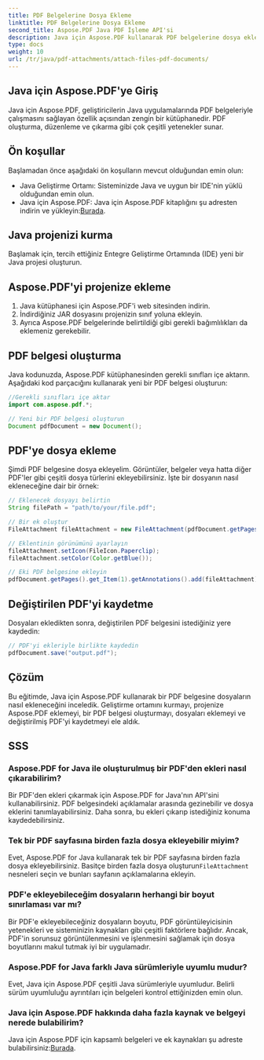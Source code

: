 ```yaml
---
title: PDF Belgelerine Dosya Ekleme
linktitle: PDF Belgelerine Dosya Ekleme
second_title: Aspose.PDF Java PDF İşleme API'si
description: Java için Aspose.PDF kullanarak PDF belgelerine dosya eklemeyi öğrenin. Adım adım kılavuzumuz PDF düzenlemeyi çocuk oyuncağı haline getirir.
type: docs
weight: 10
url: /tr/java/pdf-attachments/attach-files-pdf-documents/
---
```


## Java için Aspose.PDF'ye Giriş

Java için Aspose.PDF, geliştiricilerin Java uygulamalarında PDF belgeleriyle çalışmasını sağlayan özellik açısından zengin bir kütüphanedir. PDF oluşturma, düzenleme ve çıkarma gibi çok çeşitli yetenekler sunar.

## Ön koşullar

Başlamadan önce aşağıdaki ön koşulların mevcut olduğundan emin olun:

- Java Geliştirme Ortamı: Sisteminizde Java ve uygun bir IDE'nin yüklü olduğundan emin olun.
-  Java için Aspose.PDF: Java için Aspose.PDF kitaplığını şu adresten indirin ve yükleyin:[Burada](https://releases.aspose.com/pdf/java/).

## Java projenizi kurma

Başlamak için, tercih ettiğiniz Entegre Geliştirme Ortamında (IDE) yeni bir Java projesi oluşturun.

## Aspose.PDF'yi projenize ekleme

1. Java kütüphanesi için Aspose.PDF'i web sitesinden indirin.
2. İndirdiğiniz JAR dosyasını projenizin sınıf yoluna ekleyin.
3. Ayrıca Aspose.PDF belgelerinde belirtildiği gibi gerekli bağımlılıkları da eklemeniz gerekebilir.

## PDF belgesi oluşturma

Java kodunuzda, Aspose.PDF kütüphanesinden gerekli sınıfları içe aktarın. Aşağıdaki kod parçacığını kullanarak yeni bir PDF belgesi oluşturun:

```java
//Gerekli sınıfları içe aktar
import com.aspose.pdf.*;

// Yeni bir PDF belgesi oluşturun
Document pdfDocument = new Document();
```

## PDF'ye dosya ekleme

Şimdi PDF belgesine dosya ekleyelim. Görüntüler, belgeler veya hatta diğer PDF'ler gibi çeşitli dosya türlerini ekleyebilirsiniz. İşte bir dosyanın nasıl ekleneceğine dair bir örnek:

```java
// Eklenecek dosyayı belirtin
String filePath = "path/to/your/file.pdf";

// Bir ek oluştur
FileAttachment fileAttachment = new FileAttachment(pdfDocument.getPages().get_Item(1), filePath);

// Eklentinin görünümünü ayarlayın
fileAttachment.setIcon(FileIcon.Paperclip);
fileAttachment.setColor(Color.getBlue());

// Eki PDF belgesine ekleyin
pdfDocument.getPages().get_Item(1).getAnnotations().add(fileAttachment);
```

## Değiştirilen PDF'yi kaydetme

Dosyaları ekledikten sonra, değiştirilen PDF belgesini istediğiniz yere kaydedin:

```java
// PDF'yi ekleriyle birlikte kaydedin
pdfDocument.save("output.pdf");
```

## Çözüm

Bu eğitimde, Java için Aspose.PDF kullanarak bir PDF belgesine dosyaların nasıl ekleneceğini inceledik. Geliştirme ortamını kurmayı, projenize Aspose.PDF eklemeyi, bir PDF belgesi oluşturmayı, dosyaları eklemeyi ve değiştirilmiş PDF'yi kaydetmeyi ele aldık.

## SSS

### Aspose.PDF for Java ile oluşturulmuş bir PDF'den ekleri nasıl çıkarabilirim?

Bir PDF'den ekleri çıkarmak için Aspose.PDF for Java'nın API'sini kullanabilirsiniz. PDF belgesindeki açıklamalar arasında gezinebilir ve dosya eklerini tanımlayabilirsiniz. Daha sonra, bu ekleri çıkarıp istediğiniz konuma kaydedebilirsiniz.

### Tek bir PDF sayfasına birden fazla dosya ekleyebilir miyim?

 Evet, Aspose.PDF for Java kullanarak tek bir PDF sayfasına birden fazla dosya ekleyebilirsiniz. Basitçe birden fazla dosya oluşturun`FileAttachment` nesneleri seçin ve bunları sayfanın açıklamalarına ekleyin.

### PDF'e ekleyebileceğim dosyaların herhangi bir boyut sınırlaması var mı?

Bir PDF'e ekleyebileceğiniz dosyaların boyutu, PDF görüntüleyicisinin yetenekleri ve sisteminizin kaynakları gibi çeşitli faktörlere bağlıdır. Ancak, PDF'in sorunsuz görüntülenmesini ve işlenmesini sağlamak için dosya boyutlarını makul tutmak iyi bir uygulamadır.

### Aspose.PDF for Java farklı Java sürümleriyle uyumlu mudur?

Evet, Java için Aspose.PDF çeşitli Java sürümleriyle uyumludur. Belirli sürüm uyumluluğu ayrıntıları için belgeleri kontrol ettiğinizden emin olun.

### Java için Aspose.PDF hakkında daha fazla kaynak ve belgeyi nerede bulabilirim?

Java için Aspose.PDF için kapsamlı belgeleri ve ek kaynakları şu adreste bulabilirsiniz:[Burada](https://reference.aspose.com/pdf/java/).